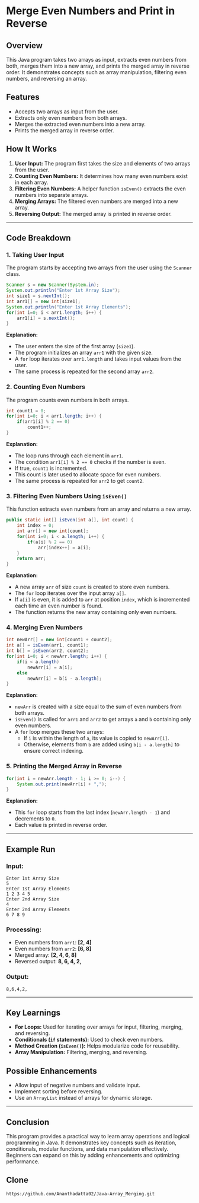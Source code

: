 

# Merge Even Numbers and Print in Reverse

## Overview
This Java program takes two arrays as input, extracts even numbers from both, merges them into a new array, and prints the merged array in reverse order. It demonstrates concepts such as array manipulation, filtering even numbers, and reversing an array.

## Features
- Accepts two arrays as input from the user.
- Extracts only even numbers from both arrays.
- Merges the extracted even numbers into a new array.
- Prints the merged array in reverse order.

## How It Works

1. **User Input:** The program first takes the size and elements of two arrays from the user.
2. **Counting Even Numbers:** It determines how many even numbers exist in each array.
3. **Filtering Even Numbers:** A helper function `isEven()` extracts the even numbers into separate arrays.
4. **Merging Arrays:** The filtered even numbers are merged into a new array.
5. **Reversing Output:** The merged array is printed in reverse order.

---
## Code Breakdown

### **1. Taking User Input**
The program starts by accepting two arrays from the user using the `Scanner` class.

```java
Scanner s = new Scanner(System.in);
System.out.println("Enter 1st Array Size");
int size1 = s.nextInt();
int arr1[] = new int[size1];
System.out.println("Enter 1st Array Elements");
for(int i=0; i < arr1.length; i++) {
    arr1[i] = s.nextInt();
}
```
**Explanation:**
- The user enters the size of the first array (`size1`).
- The program initializes an array `arr1` with the given size.
- A `for` loop iterates over `arr1.length` and takes input values from the user.
- The same process is repeated for the second array `arr2`.

### **2. Counting Even Numbers**
The program counts even numbers in both arrays.

```java
int count1 = 0;
for(int i=0; i < arr1.length; i++) {
    if(arr1[i] % 2 == 0)
        count1++;
}
```

**Explanation:**
- The loop runs through each element in `arr1`.
- The condition `arr1[i] % 2 == 0` checks if the number is even.
- If true, `count1` is incremented.
- This count is later used to allocate space for even numbers.
- The same process is repeated for `arr2` to get `count2`.

### **3. Filtering Even Numbers Using `isEven()`**
This function extracts even numbers from an array and returns a new array.

```java
public static int[] isEven(int a[], int count) {
    int index = 0;
    int arr[] = new int[count];
    for(int i=0; i < a.length; i++) {
        if(a[i] % 2 == 0)
            arr[index++] = a[i];
    }
    return arr;
}
```

**Explanation:**
- A new array `arr` of size `count` is created to store even numbers.
- The `for` loop iterates over the input array `a[]`.
- If `a[i]` is even, it is added to `arr` at position `index`, which is incremented each time an even number is found.
- The function returns the new array containing only even numbers.

### **4. Merging Even Numbers**
```java
int newArr[] = new int[count1 + count2];
int a[] = isEven(arr1, count1);
int b[] = isEven(arr2, count2);
for(int i=0; i < newArr.length; i++) {
    if(i < a.length)
        newArr[i] = a[i];
    else
        newArr[i] = b[i - a.length];
}
```

**Explanation:**
- `newArr` is created with a size equal to the sum of even numbers from both arrays.
- `isEven()` is called for `arr1` and `arr2` to get arrays `a` and `b` containing only even numbers.
- A `for` loop merges these two arrays:
  - If `i` is within the length of `a`, its value is copied to `newArr[i]`.
  - Otherwise, elements from `b` are added using `b[i - a.length]` to ensure correct indexing.

### **5. Printing the Merged Array in Reverse**
```java
for(int i = newArr.length - 1; i >= 0; i--) {
    System.out.print(newArr[i] + ",");
}
```
**Explanation:**
- This `for` loop starts from the last index (`newArr.length - 1`) and decrements to `0`.
- Each value is printed in reverse order.

---
## Example Run
### **Input:**
```
Enter 1st Array Size
5
Enter 1st Array Elements
1 2 3 4 5
Enter 2nd Array Size
4
Enter 2nd Array Elements
6 7 8 9
```
### **Processing:**
- Even numbers from `arr1`: **[2, 4]**
- Even numbers from `arr2`: **[6, 8]**
- Merged array: **[2, 4, 6, 8]**
- Reversed output: **8, 6, 4, 2,**

### **Output:**
```
8,6,4,2,
```

---
## Key Learnings
- **For Loops:** Used for iterating over arrays for input, filtering, merging, and reversing.
- **Conditionals (`if` statements):** Used to check even numbers.
- **Method Creation (`isEven()`):** Helps modularize code for reusability.
- **Array Manipulation:** Filtering, merging, and reversing.

## Possible Enhancements
- Allow input of negative numbers and validate input.
- Implement sorting before reversing.
- Use an `ArrayList` instead of arrays for dynamic storage.

---
## Conclusion
This program provides a practical way to learn array operations and logical programming in Java. It demonstrates key concepts such as iteration, conditionals, modular functions, and data manipulation effectively. Beginners can expand on this by adding enhancements and optimizing performance.



## Clone
```
https://github.com/Ananthadatta02/Java-Array_Merging.git
```
